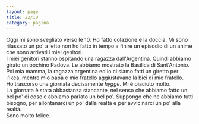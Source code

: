 ```yaml
--- 
layout: page
title: 22/10
category: pagina
---
```


Oggi mi sono svegliato verso le 10. Ho fatto colazione e la doccia. Mi sono
rilassato un po' a letto non ho fatto in tempo a finire un episodio di un anime
che sono arrivati i miei genitori.  
I miei genitori stanno ospitando una ragazza dall'Argentina. Quindi abbiamo
girato un pochino Padova. Le abbiamo mostrato la Basilica di Sant'Antonio. Poi
mia mamma, la ragazza argentina ed io ci siamo fatti un giretto per l'Ikea,
mentre mio papà e mio fratello aggiustavano la bici di mio fratello.  
Ho trascorso una giornata decisamente _hygge_. Mi è piaciuto molto.  
La giornata è stata abbastanza stancante, nel senso che abbiamo fatto un bel po'
di cose e abbiamo parlato un bel po'. Suppongo che ne abbiamo tutti bisogno, per
allontanarci un po' dalla realtà e per avvicinarci un po' alla realtà.  
Sono molto felice.
